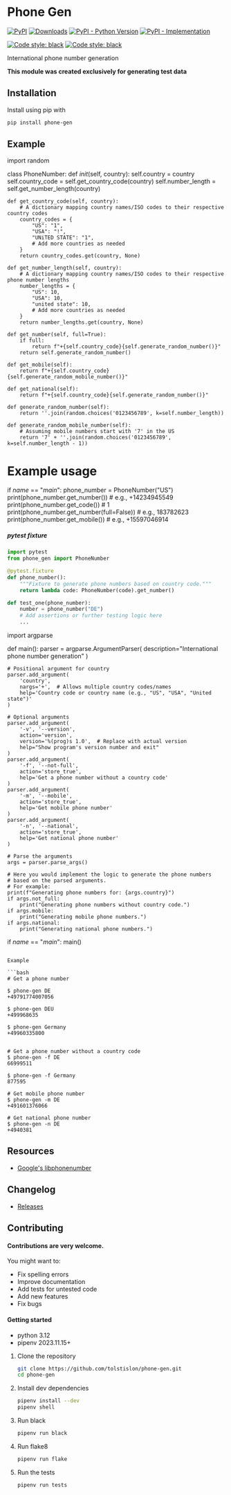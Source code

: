 # Phone Gen

[![PyPI](https://img.shields.io/pypi/v/phone-gen?color=%2301a001&label=pypi&logo=version)](https://pypi.org/project/phone-gen/)
[![Downloads](https://pepy.tech/badge/phone-gen)](https://pepy.tech/project/phone-gen)
[![PyPI - Python Version](https://img.shields.io/pypi/pyversions/phone-gen.svg)](https://pypi.org/project/phone-gen/)
[![PyPI - Implementation](https://img.shields.io/pypi/implementation/phone-gen)](https://github.com/tolstislon/phone-gen)  

[![Code style: black](https://github.com/tolstislon/phone-gen/workflows/tests/badge.svg)](https://github.com/tolstislon/phone-gen/actions/workflows/python-package.yml)
[![Code style: black](https://img.shields.io/badge/code%20style-black-000000.svg)](https://github.com/psf/black)

International phone number generation

**This module was created exclusively for generating test data**


Installation
----
Install using pip with

```bash
pip install phone-gen
```

Example
----
import random

class PhoneNumber:
    def _init_(self, country):
        self.country = country
        self.country_code = self.get_country_code(country)
        self.number_length = self.get_number_length(country)

    def get_country_code(self, country):
        # A dictionary mapping country names/ISO codes to their respective country codes
        country_codes = {
            "US": "1",
            "USA": "!",
            "UNiTED STATE": "1",
            # Add more countries as needed
        }
        return country_codes.get(country, None)

    def get_number_length(self, country):
        # A dictionary mapping country names/ISO codes to their respective phone number lengths
        number_lengths = {
            "US": 10,
            "USA": 10,
            "united state": 10,
            # Add more countries as needed
        }
        return number_lengths.get(country, None)

    def get_number(self, full=True):
        if full:
            return f"+{self.country_code}{self.generate_random_number()}"
        return self.generate_random_number()

    def get_mobile(self):
        return f"+{self.country_code}{self.generate_random_mobile_number()}"

    def get_national(self):
        return f"+{self.country_code}{self.generate_random_number()}"

    def generate_random_number(self):
        return ''.join(random.choices('0123456789', k=self.number_length))

    def generate_random_mobile_number(self):
        # Assuming mobile numbers start with '7' in the US
        return '7' + ''.join(random.choices('0123456789', k=self.number_length - 1))

# Example usage
if _name_ == "_main_":
    phone_number = PhoneNumber("US")
    print(phone_number.get_number())  # e.g., +14234945549
    print(phone_number.get_code())     # 1
    print(phone_number.get_number(full=False))  # e.g., 183782623
    print(phone_number.get_mobile())   # e.g., +15597046914

##### pytest fixture

```python
import pytest
from phone_gen import PhoneNumber

@pytest.fixture
def phone_number():
    """Fixture to generate phone numbers based on country code."""
    return lambda code: PhoneNumber(code).get_number()

def test_one(phone_number):
    number = phone_number("DE")
    # Add assertions or further testing logic here
    ...
```

import argparse

def main():
    parser = argparse.ArgumentParser(
        description="International phone number generation"
    )

    # Positional argument for country
    parser.add_argument(
        'country',
        nargs='+',  # Allows multiple country codes/names
        help='Country code or country name (e.g., "US", "USA", "United state")'
    )

    # Optional arguments
    parser.add_argument(
        '-v', '--version',
        action='version',
        version='%(prog)s 1.0',  # Replace with actual version
        help="Show program's version number and exit"
    )
    parser.add_argument(
        '-f', '--not-full',
        action='store_true',
        help='Get a phone number without a country code'
    )
    parser.add_argument(
        '-m', '--mobile',
        action='store_true',
        help='Get mobile phone number'
    )
    parser.add_argument(
        '-n', '--national',
        action='store_true',
        help='Get national phone number'
    )

    # Parse the arguments
    args = parser.parse_args()

    # Here you would implement the logic to generate the phone numbers
    # based on the parsed arguments.
    # For example:
    print(f"Generating phone numbers for: {args.country}")
    if args.not_full:
        print("Generating phone numbers without country code.")
    if args.mobile:
        print("Generating mobile phone numbers.")
    if args.national:
        print("Generating national phone numbers.")

if _name_ == "_main_":
    main()
```

Example

```bash
# Get a phone number

$ phone-gen DE
+49791774007056

$ phone-gen DEU
+499968635

$ phone-gen Germany
+49960335800


# Get a phone number without a country code
$ phone-gen -f DE
66999511

$ phone-gen -f Germany
877595

# Get mobile phone number
$ phone-gen -m DE
+491601376066

# Get national phone number
$ phone-gen -n DE
+4940381
```

Resources
----

* [Google's libphonenumber](https://github.com/google/libphonenumber)

Changelog
----

* [Releases](https://github.com/tolstislon/phone-gen/releases)

Contributing
----

#### Contributions are very welcome.

You might want to:

* Fix spelling errors
* Improve documentation
* Add tests for untested code
* Add new features
* Fix bugs

#### Getting started

* python 3.12
* pipenv 2023.11.15+

1. Clone the repository
    ```bash
    git clone https://github.com/tolstislon/phone-gen.git
    cd phone-gen
   ```
2. Install dev dependencies
    ```bash
    pipenv install --dev
    pipenv shell
   ```
3. Run black
    ```bash
    pipenv run black
   ```
4. Run flake8
    ```bash
    pipenv run flake
   ```
5. Run the tests
    ```bash
    pipenv run tests
   ```
